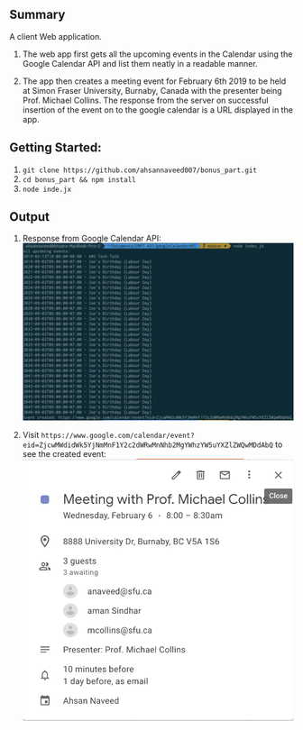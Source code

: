 ## Summary

A client Web application.

1. The web app first gets all the upcoming events in the Calendar using the Google Calendar API and list them neatly in a readable manner.

2. The app then creates a meeting event for February 6th 2019 to be held at Simon Fraser University, Burnaby, Canada with the presenter being Prof. Michael Collins. The response from the server on successful insertion of the event on to the google calendar is a URL displayed in the app.

## Getting Started:

1. `git clone https://github.com/ahsannaveed007/bonus_part.git`
2. `cd bonus_part && npm install`
3. `node inde.jx`

## Output

1. Response from Google Calendar API:
   ![Response](upcoming_events.png)

2. Visit `https://www.google.com/calendar/event?eid=ZjcwMWdidWk5YjNmMnF1Y2c2dWRwMnNhb2MgYWhzYW5uYXZlZWQwMDdAbQ` to see the created event:
   ![Event](event_created.png)
